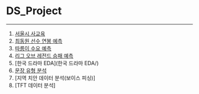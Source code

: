 # DS_Project

---

1. [서울시 사교육](서울시_교육_데이터분석/)
2. [최동원 선수 연봉 예측](최동원_연봉_예측/)
3. [따릉이 수요 예측](따릉이_수요_예측/)
4. [리그 오브 레전드 승패 예측](리그오브레전드_승부_예측/)
5. [한국 드라마 EDA](한국 드라마 EDA/)
6. [문장 유형 분석](문장_유형_분류_예측/)
7. [지역 치안 데이터 분석(보이스 피싱)]
8. [TFT 데이터 분석]


